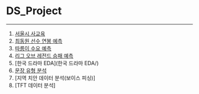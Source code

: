 # DS_Project

---

1. [서울시 사교육](서울시_교육_데이터분석/)
2. [최동원 선수 연봉 예측](최동원_연봉_예측/)
3. [따릉이 수요 예측](따릉이_수요_예측/)
4. [리그 오브 레전드 승패 예측](리그오브레전드_승부_예측/)
5. [한국 드라마 EDA](한국 드라마 EDA/)
6. [문장 유형 분석](문장_유형_분류_예측/)
7. [지역 치안 데이터 분석(보이스 피싱)]
8. [TFT 데이터 분석]


